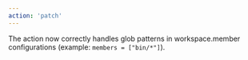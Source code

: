 ```yaml
---
action: 'patch'
---
```


The action now correctly handles glob patterns in workspace.member configurations (example: `members = ["bin/*"]`).
